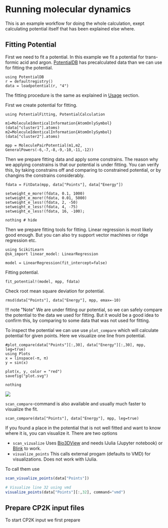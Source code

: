 # Running molecular dynamics

This is an example workflow for doing the whole calculation, exept calculating
potential itself that has been explained else where.

## Fitting Potential

First we need to fit a potential. In this example we fit a potential for trans-formic acid
and argon. [PotentialDB](https://github.com/MatrixLabTools/PotentialDB.jl) has
precalculated data than we can use for fitting the potential.

```@example md
using PotentialDB
r = defaultregistry()
data = loadpotential(r, "4")
```

The fitting procedure is the same as explained in [Usage](@ref) section.

First we create potential for fitting.

```@example md
using PotentialFitting, PotentialCalculation

m1=MoleculeIdenticalInformation{AtomOnlySymbol}(data["cluster1"].atoms)
m2=MoleculeIdenticalInformation{AtomOnlySymbol}(data["cluster2"].atoms)

mpp = MoleculePairPotential(m1,m2, GeneralPowers(-6,-7,-8,-9,-10,-11,-12))
```

Then we prepare fitting data and apply some constrains. The reason why we applying
constrains is that our potential is under fitting. You can verify this, by taking
constrains off and comparing to constrained potential, or by changins the constrains
considerably.
```@example md
fdata = FitData(mpp, data["Points"], data["Energy"])

setweight_e_more!(fdata, 0.1, 1000)
setweight_e_more!(fdata, 0.01, 5000)
setweight_e_less!(fdata, 2, -50)
setweight_e_less!(fdata, 4, -75)
setweight_e_less!(fdata, 16, -100);

nothing # hide
```

Then we prepare fitting tools for fitting. Linear regression is most likely good
enough. But you can also try support vector machines or ridge regression etc.

```@example md
using ScikitLearn
@sk_import linear_model: LinearRegression

model = LinearRegression(fit_intercept=false)
```

Fitting potential.
```@example md
fit_potential!(model, mpp, fdata)
```

Check root mean square deviation for potential.
```@example md
rmsd(data["Points"], data["Energy"], mpp, emax=-10)
```
!!! note "Note"
    We are under fitting our potential, so we can safely compare the potential
    to the data we used for fitting. But it would be a good idea to confirm this,
    by comparing to some data that was not used for fitting.


To inspect the potential we can use use `plot_compare` which will calculate
potential for given points. Here we visualize one line from potential.
```@eval md
#plot_compare(data["Points"][:,30], data["Energy"][:,30], mpp, leg=true)
using Plots
x = linspace(-π, π)
y = sin(x)

plot(x, y, color = "red")
savefig("plot.svg")

nothing
```
![](plot.svg)

`scan_compare`-command is also available and usually much faster to visualize
the fit.
```@example md
scan_compare(data["Points"], data["Energy"], mpp, leg=true)
```

If you found a place in the potential that is not well fitted and want to know
where it is, you can visualize it. There are two options
- `scan_vizualize` Uses [Bio3DView](https://github.com/jgreener64/Bio3DView.jl) and needs IJulia (Jupyter notebook) or [Blink](https://github.com/JuliaGizmos/Blink.jl) to work.
- `visualize_points` This calls external progam (defaults to VMD) for visualizations. Does not work with IJulia.

To call them use
```julia
scan_visualize_points(data["Points"])

# Visualize line 32 using vmd
visualize_points(data["Points"][:,32], command="vmd")
```

## Prepare CP2K input files

To start CP2K input we first prepare
